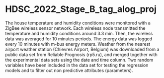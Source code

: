 # HDSC_2022_Stage_B_tag_alog_proj
The house temperature and humidity conditions were monitored with a ZigBee wireless sensor network. Each wireless node transmitted the temperature and humidity conditions around 3.3 min. Then, the wireless data was averaged for 10 minutes periods. The energy data was logged every 10 minutes with m-bus energy meters. Weather from the nearest airport weather station (Chievres Airport, Belgium) was downloaded from a public data set from Reliable Prognosis (rp5.ru), and merged together with the experimental data sets using the date and time column. Two random variables have been included in the data set for testing the regression models and to filter out non predictive attributes (parameters).
